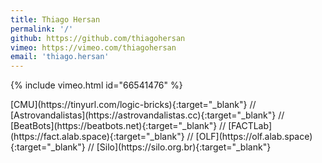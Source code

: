 ```yaml
---
title: Thiago Hersan
permalink: '/'
github: https://github.com/thiagohersan
vimeo: https://vimeo.com/thiagohersan
email: 'thiago.hersan'
---
```

{% include vimeo.html id="66541476" %}

<div class="black-links" markdown="1">
  [CMU](https://tinyurl.com/logic-bricks){:target="_blank"} //
  [Astrovandalistas](https://astrovandalistas.cc){:target="_blank"} //
  [BeatBots](https://beatbots.net){:target="_blank"} //
  [FACTLab](https://fact.alab.space){:target="_blank"} //
  [OLF](https://olf.alab.space){:target="_blank"} //
  [Silo](https://silo.org.br){:target="_blank"}
</div>
